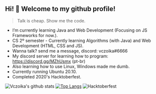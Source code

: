 ## Hi! 👋 Welcome to my github profile! 

> Talk is cheap. Show me the code.
  
- I’m currently learning Java and Web Development (Focusing on JS Frameworks for now.).  
- CS 2º semester - Currently learning Algorithms (with Java) and Web Development (HTML, CSS and JS).  
- Wanna talk? send me a message, discord: vczoika#6666  
- My discord server for learning how to program: https://discord.gg/MZhUsmx (pt-br)  
- Also learning how to use Linux, Windows made me dumb.  
- Currently running Ubuntu 20.10.    
- Completed 2020's Hacktoberfest.  
  
  
![Vczoika's github stats](https://github-readme-stats.vercel.app/api?username=vczoika&show_icons=false&theme=synthwave)
[![Top Langs](https://github-readme-stats.vercel.app/api/top-langs/?username=vczoika&layout=compact)](https://github.com/vczoika/github-readme-stats)
![Hacktoberfest](https://cdn.discordapp.com/attachments/594033079123705866/767579090055462922/unknown.png)


